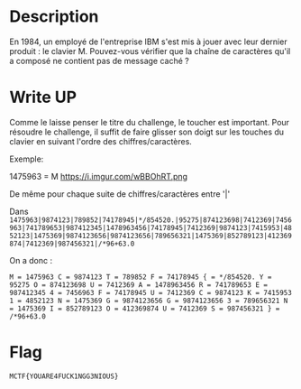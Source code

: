 # Description
En 1984, un employé de l'entreprise IBM s'est mis à jouer avec leur dernier produit : le clavier M.
Pouvez-vous vérifier que la chaîne de caractères qu'il a composé ne contient pas de message caché ?

# Write UP
Comme le laisse penser le titre du challenge, le toucher est important. Pour résoudre le challenge, il suffit de faire glisser son doigt sur les touches du clavier en suivant l'ordre des chiffres/caractères.

Exemple:

1475963 = M https://i.imgur.com/wBBOhRT.png

De même pour chaque suite de chiffres/caractères entre '|'

Dans `1475963|9874123|789852|74178945|*/854520.|95275|874123698|7412369|7456963|741789653|987412345|1478963456|74178945|7412369|9874123|7415953|4852123|1475369|9874123656|9874123656|789656321|1475369|852789123|412369874|7412369|987456321|/*96+63.0`

On a donc :

`M = 1475963 C = 9874123 T = 789852 F = 74178945 { = */854520. Y = 95275 O = 874123698 U = 7412369 A = 1478963456 R = 741789653 E = 987412345 4 = 7456963 F = 74178945 U = 7412369 C = 9874123 K = 7415953 1 = 4852123 N = 1475369 G = 9874123656 G = 9874123656 3 = 789656321 N = 1475369 I = 852789123 O = 412369874 U = 7412369 S = 987456321 } = /*96+63.0`

# Flag
`MCTF{YOUARE4FUCK1NGG3NIOUS}`
